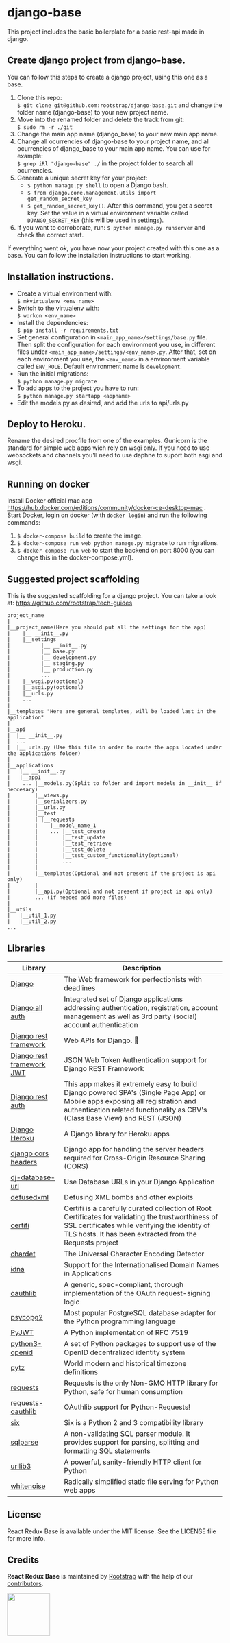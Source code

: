 # django-base

This project includes the basic boilerplate for a basic rest-api made in django.

## Create django project from django-base.
You can follow this steps to create a django project, using this one as a base.

1. Clone this repo:  
`$ git clone git@github.com:rootstrap/django-base.git` and change the folder name (django-base) to your new project name.
2. Move into the renamed folder and delete the track from git:  
`$ sudo rm -r ./git`
3. Change the main app name (django_base) to your new main app name.
4. Change all ocurrencies of django-base to your project name, and all ocurrencies of django_base to your main app name. You can use for example:  
`$ grep iRl "django-base" ./` in the project folder to search all ocurrencies.
5. Generate a unique secret key for your project:
    + `$ python manage.py shell` to open a Django bash.
    + `$ from django.core.management.utils import get_random_secret_key`
    + `$ get_random_secret_key()`. After this command, you get a secret key. Set the value in a virtual environment variable called `DJANGO_SECRET_KEY` (this will be used in settings).
6. If you want to corroborate, run:
`$ python manage.py runserver` and check the correct start.  

If everything went ok, you have now your project created with this one as a base.
You can follow the installation instructions to start working.

## Installation instructions.
- Create a virtual environment with:  
`$ mkvirtualenv <env_name>`
- Switch to the virtualenv with:  
`$ workon <env_name>`
- Install the dependencies:  
`$ pip install -r requirements.txt`
- Set general configuration in `<main_app_name>/settings/base.py` file. Then split the configuration for each environment you use, in different files under `<main_app_name>/settings/<env_name>.py`. After that, set on each environment you use, the `<env_name>` in a environment variable called `ENV_ROLE`. Default environment name is `development`.
- Run the initial migrations:  
`$ python manage.py migrate`
- To add apps to the project you have to run:  
`$ python manage.py startapp <appname>`
- Edit the models.py as desired, and add the urls to api/urls.py

## Deploy to Heroku.
Rename the desired procfile from one of the examples.
Gunicorn is the standard for simple web apps wich rely on wsgi only.
If you need to use websockets and channels you'll need to use daphne to suport both asgi and wsgi.

## Running on docker

Install Docker official mac app https://hub.docker.com/editions/community/docker-ce-desktop-mac .  
Start Docker, login on docker (with `docker login`) and run the following commands:
1. `$ docker-compose build` to create the image.
2. `$ docker-compose run web python manage.py migrate` to run migrations.
3. `$ docker-compose run web` to start the backend on port 8000 (you can change this in the docker-compose.yml).

## Suggested project scaffolding

This is the suggested scaffolding for a django project. You can take a look at: 
https://github.com/rootstrap/tech-guides
```
project_name
|
|__project_name(Here you should put all the settings for the app)
|    |__ __init__.py
|    |__settings
|          |__ __init__.py
|          |__ base.py
|          |__ development.py
|          |__ staging.py
|          |__ production.py
|          ...
|    |__wsgi.py(optional)
|    |__asgi.py(optional)
|    |__urls.py
|    ...
|
|__templates "Here are general templates, will be loaded last in the application"
|
|__api
|  |__ __init__.py
|  ...
|  |__ urls.py (Use this file in order to route the apps located under the applications folder)
|
|__applications
|   |__ __init__.py
|   |__app1
|    ... |__models.py(Split to folder and import models in __init__ if neccesary)
|        |__views.py
|        |__serializers.py
|        |__urls.py
|        |__test
|        | |__requests
|        |    |__model_name_1
|        |    ... |__test_create
|        |        |__test_update
|        |        |__test_retrieve
|        |        |__test_delete
|        |        |__test_custom_functionality(optional)
|        |        ...
|        |
|        |__templates(Optional and not present if the project is api only)
|        |
|        |__api.py(Optional and not present if project is api only)
|        ... (if needed add more files)
|
|__utils
|   |__util_1.py
|   |__util_2.py
...
```


## Libraries

| **Library** | **Description**
|----------|-------
|  [Django](https://github.com/django/django)  |   The Web framework for perfectionists with deadlines|
|  [Django all auth](https://github.com/pennersr/django-allauth)  |   Integrated set of Django applications addressing authentication, registration, account management as well as 3rd party (social) account authentication|
|  [Django rest framework](https://github.com/encode/django-rest-framework)  |   Web APIs for Django. 🎸|
|  [Django rest framework JWT](https://github.com/jpadilla/django-rest-framework-jwt)  |   JSON Web Token Authentication support for Django REST Framework|
|  [Django rest auth](https://github.com/Tivix/django-rest-auth)  |   This app makes it extremely easy to build Django powered SPA's (Single Page App) or Mobile apps exposing all registration and authentication related functionality as CBV's (Class Base View) and REST (JSON)|
|  [Django Heroku](https://github.com/heroku/django-heroku)  | A Django library for Heroku apps|
|  [django cors headers](https://github.com/adamchainz/django-cors-headers)  | Django app for handling the server headers required for Cross-Origin Resource Sharing (CORS)|
|  [dj-database-url](https://github.com/jacobian/dj-database-url)  | Use Database URLs in your Django Application|
|  [defusedxml](https://github.com/tiran/defusedxml)  | Defusing XML bombs and other exploits|
|  [certifi](https://pypi.org/project/certifi/)  | Certifi is a carefully curated collection of Root Certificates for validating the trustworthiness of SSL certificates while verifying the identity of TLS hosts. It has been extracted from the Requests project|
|  [chardet](https://pypi.org/project/chardet/)  | The Universal Character Encoding Detector|
|  [idna](https://pypi.org/project/idna/)  | Support for the Internationalised Domain Names in Applications|
|  [oauthlib](https://github.com/oauthlib/oauthlib)  | A generic, spec-compliant, thorough implementation of the OAuth request-signing logic|
|  [psycopg2](https://pypi.org/project/psycopg2/)  | Most popular PostgreSQL database adapter for the Python programming language|
|  [PyJWT](https://pypi.org/project/PyJWT/)  | A Python implementation of RFC 7519|
|  [python3-openid](https://pypi.org/project/python3-openid/)  | A set of Python packages to support use of the OpenID decentralized identity system|
|  [pytz](https://pypi.org/project/pytz/2005k/)  | World modern and historical timezone definitions|
|  [requests](https://pypi.org/project/requests/)  | Requests is the only Non-GMO HTTP library for Python, safe for human consumption|
|  [requests-oauthlib](https://github.com/requests/requests-oauthlib)  | OAuthlib support for Python-Requests!|
|  [six](https://pypi.org/project/six/)  | Six is a Python 2 and 3 compatibility library|
|  [sqlparse](https://pypi.org/project/sqlparse/)  | A non-validating SQL parser module. It provides support for parsing, splitting and formatting SQL statements|
|  [urllib3](https://pypi.org/project/urllib3/)  | A powerful, sanity-friendly HTTP client for Python|
|  [whitenoise](https://pypi.org/project/whitenoise/)  | Radically simplified static file serving for Python web apps|



## License

React Redux Base is available under the MIT license. See the LICENSE file for more info.

## Credits

**React Redux Base** is maintained by [Rootstrap](http://www.rootstrap.com) with the help of our [contributors](https://github.com/rootstrap/react-redux-base/contributors).

[<img src="https://s3-us-west-1.amazonaws.com/rootstrap.com/img/rs.png" width="100"/>](http://www.rootstrap.com)
